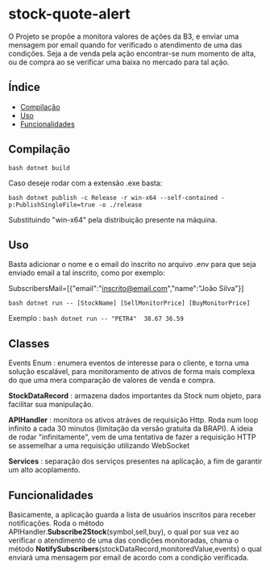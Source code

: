 # stock-quote-alert

O Projeto se propõe a monitora valores de ações da B3, e enviar uma mensagem por email quando for verificado o atendimento de uma das condições. Seja a de venda pela ação encontrar-se num momento de alta, ou de compra ao se verificar uma baixa no mercado para tal ação.

## Índice

- [Compilação](#compilação)
- [Uso](#uso)
- [Funcionalidades](#funcionalidades)

## Compilação

`bash dotnet build`

Caso deseje rodar com a extensão .exe basta: 

`bash dotnet publish -c Release -r win-x64 --self-contained -p:PublishSingleFile=true -o ./release`

Substituindo "win-x64" pela distribuição presente na máquina.

## Uso
Basta adicionar o nome e o email do inscrito no arquivo .env para que seja enviado email a tal inscrito, como por exemplo:

SubscribersMail=[{"email":"inscrito@email.com","name":"João Silva"}]

`bash dotnet run -- [StockName] [SellMonitorPrice] [BuyMonitorPrice]`

Exemplo : `bash dotnet run -- "PETR4"  38.67 36.59`

## Classes

Events Enum : enumera eventos de interesse para o cliente, e torna uma solução escalável, para monitoramento de ativos de forma mais complexa do que uma mera comparação de valores de venda e compra.

**StockDataRecord** : armazena dados importantes da Stock num objeto, para facilitar sua manipulação.

**APIHandler** : monitora os ativos atráves de requisição Http. Roda num loop infinito a cada 30 minutos (limitação da versão gratuita da BRAPI). A ideia de rodar "infinitamente", vem de uma tentativa de fazer a requisição HTTP se assemelhar a uma requisição utilizando WebSocket

**Services** : separação dos serviços presentes na aplicação, a fim de garantir um alto acoplamento.

## Funcionalidades

Basicamente, a aplicação guarda a lista de usuários inscritos para receber notificações.
Roda o método APIHandler.**Subscribe2Stock**(symbol,sell,buy), o qual por sua vez ao verificar o atendimento de uma das condições monitoradas, chama o método **NotifySubscribers**(stockDataRecord,monitoredValue,events) o qual enviará uma mensagem por email de acordo com a condição verificada.
